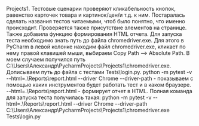 Projects1.
Тестовые сценарии проверяют кликабельность кнопок, равенство карточек товара и картинок/цен/и т.д. к ним. Постаралась сделать названия тестов читаемыми, чтоб было понятно, что именно происходит. Проверяется также присутствие элементов на странице. Также добавила функцию формирования HTML отчета. Для запуска теста необходимо знать путь до файла chromedriver.exe. Для этого в PyCharm в левой колонке находим файл chromedriver.exe, кликает по нему правой клавишей мыши, выбираем Copy Path --> Absolute Path. В моем случаем получился путь C:\Users\Александр\PycharmProjects\Projects1\chromedriver.exe. Дописываем путь до файла с тестами Tests\login.py. python -m pytest -v --html=.\Reports\report.html --driver Chrome --driver-path - показываем с помощью каких инструментов будет работать тест и в каком браузере. --html=.\Reports\report.html - формирует отчет в HTML. Полная команда для запуска теста получилась такая: python -m pytest -v --html=.\Reports\report.html --driver Chrome --driver-path C:\Users\Александр\PycharmProjects\Projects1\chromedriver.exe Tests\login.py
